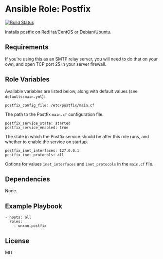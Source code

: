 # Ansible Role: Postfix

[![Build Status](https://travis-ci.org/unxnn/ansible-postfix.svg?branch=master)](https://travis-ci.org/unxnn/ansible-postfix)

Installs postfix on RedHat/CentOS or Debian/Ubuntu.

## Requirements

If you're using this as an SMTP relay server, you will need to do that on your own, and open TCP port 25 in your server firewall.

## Role Variables

Available variables are listed below, along with default values (see `defaults/main.yml`):

    postfix_config_file: /etc/postfix/main.cf

The path to the Postfix `main.cf` configuration file.

    postfix_service_state: started
    postfix_service_enabled: true

The state in which the Postfix service should be after this role runs, and whether to enable the service on startup.

    postfix_inet_interfaces: 127.0.0.1
    postfix_inet_protocols: all

Options for values `inet_interfaces` and `inet_protocols` in the `main.cf` file.

## Dependencies

None.

## Example Playbook

    - hosts: all
      roles:
        - unxnn.postfix

## License

MIT
